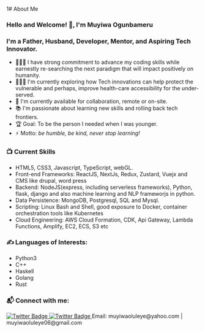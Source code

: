 1#                      About Me

### Hello and Welcome! 👋, I'm Muyiwa Ogunbameru

### I'm a Father, Husband, Developer, Mentor, and Aspiring Tech Innovator.
- 👨🏽‍🎓 I have strong commitment to advance my coding skills while earnestly re-searching the next paradigm that will impact positively on humanity.
-  👨🏽‍🎓 I'm currently exploring how Tech innovations can help protect the vulnerable and perhaps, improve health-care accessibility for the under-served.
- 🌱 I'm currently available for collaboration, remote or on-site.
- 📚 I'm passionate about learning new skills and rolling back tech frontiers.
- 🏆 Goal: To be the person I needed when I was younger.
- ⚡ Motto: _be humble, be kind, never stop learning!_

### 📺 Current Skills
<!--Skills -->
- HTML5, CSS3, Javascript, TypeScript, webGL.
- Front-end Frameworks: ReactJS, NextJs, Redux, Zustard, Vuejx and CMS like drupal, word press
- Backend: NodeJS(express, including serverless frameworks), Python, flask, django and also machine learning and NLP frameworjs in python.
- Data Persistence: MongoDB, Postgresql, SQL and Mysql.
- Scripting: Linux Bash and Shell, good exposure to Docker, container orchestration tools like Kubernetes
- Cloud Engineering: AWS Cloud Formation, CDK, Api Gateway, Lambda Functions, Amplify, EC2, ECS, S3 etc

### ✍️ Languages of Interests:
<!-- Languages -->
- Python3
- C++
- Haskell
- Golang
- Rust

### 📬 Connect with me:
<a href="https://twitter.com/MGunbamz">
<img src="https://img.shields.io/badge/Twitter-blue" alt="Twitter Badge"/>
</a>
<a href="https://twitter.com/MGunbamz">
<img src="https://img.shields.io/badge/LinkedIn-blue" alt="Twitter Badge"/>
</a>
<span> Email: muyiwaoluleye@yahoo.com | muyiwaoluleye06@gmail.com</span>

<br />
